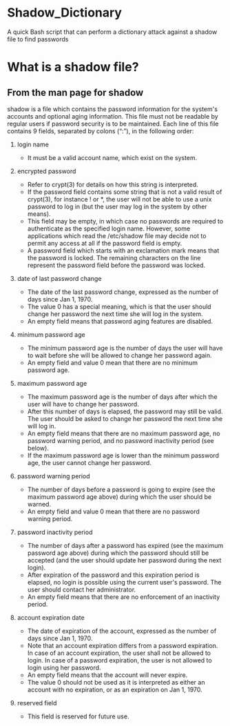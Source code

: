 # Shadow_Dictionary
A quick Bash script that can perform a dictionary attack against a shadow file to find passwords

# What is a shadow file?
## From the man page for shadow
shadow is a file which contains the password information for the system's accounts and optional aging information.
This file must not be readable by regular users if password security is to be maintained.
Each line of this file contains 9 fields, separated by colons (“:”), in the following order:

1. login name
    * It must be a valid account name, which exist on the system.
  
2. encrypted password
    * Refer to crypt(3) for details on how this string is interpreted.
    * If the password field contains some string that is not a valid result of crypt(3), for instance ! or *, the user will not be         able to use a unix password to log in (but the user may log in the system by other means).
    * This field may be empty, in which case no passwords are required to authenticate as the specified login name. However, some applications which read the /etc/shadow file may decide not to permit any access at all if the password field is empty.
    * A password field which starts with an exclamation mark means that the password is locked. The remaining characters on the line represent the password field before the password was locked.

3. date of last password change
    * The date of the last password change, expressed as the number of days since Jan 1, 1970.
    * The value 0 has a special meaning, which is that the user should change her password the next time she will log in the system.
    * An empty field means that password aging features are disabled.

4. minimum password age
    * The minimum password age is the number of days the user will have to wait before she will be allowed to change her password again.
    * An empty field and value 0 mean that there are no minimum password age.

5. maximum password age
    * The maximum password age is the number of days after which the user will have to change her password.
    * After this number of days is elapsed, the password may still be valid. The user should be asked to change her password the next time she will log in.
    * An empty field means that there are no maximum password age, no password warning period, and no password inactivity period (see below).
    * If the maximum password age is lower than the minimum password age, the user cannot change her password.

6. password warning period
    * The number of days before a password is going to expire (see the maximum password age above) during which the user should be warned.
    * An empty field and value 0 mean that there are no password warning period.

7. password inactivity period
    * The number of days after a password has expired (see the maximum password age above) during which the password should still be accepted (and the user should update her password during the next login).
    * After expiration of the password and this expiration period is elapsed, no login is possible using the current user's password. The user should contact her administrator.
    * An empty field means that there are no enforcement of an inactivity period.

8. account expiration date
    * The date of expiration of the account, expressed as the number of days since Jan 1, 1970.
    * Note that an account expiration differs from a password expiration. In case of an account expiration, the user shall not be allowed to login. In case of a password expiration, the user is not allowed to login using her password.
    * An empty field means that the account will never expire.
    * The value 0 should not be used as it is interpreted as either an account with no expiration, or as an expiration on Jan 1, 1970.

9. reserved field
    * This field is reserved for future use.
